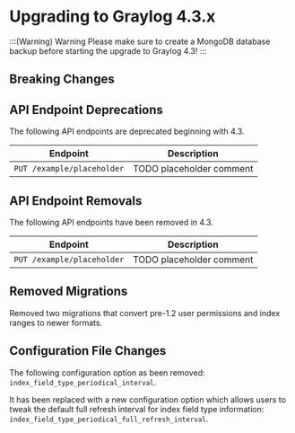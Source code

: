 Upgrading to Graylog 4.3.x
==========================

:::(Warning) Warning
Please make sure to create a MongoDB database backup before starting the upgrade to Graylog 4.3!
:::

## Breaking Changes

## API Endpoint Deprecations

The following API endpoints are deprecated beginning with 4.3.

| Endpoint                                    | Description                 |
| ------------------------------------------- | --------------------------- |
| `PUT /example/placeholder`                  | TODO placeholder comment    |

## API Endpoint Removals

The following API endpoints have been removed in 4.3.

| Endpoint                                    | Description                 |
| ------------------------------------------- | --------------------------- |
| `PUT /example/placeholder`                  | TODO placeholder comment    |

## Removed Migrations

Removed two migrations that convert pre-1.2 user permissions and index ranges to newer formats.

## Configuration File Changes

The following configuration option as been removed: `index_field_type_periodical_interval`.

It has been replaced with a new configuration option which allows users to tweak the default full refresh interval for
index field type information: `index_field_type_periodical_full_refresh_interval`.

